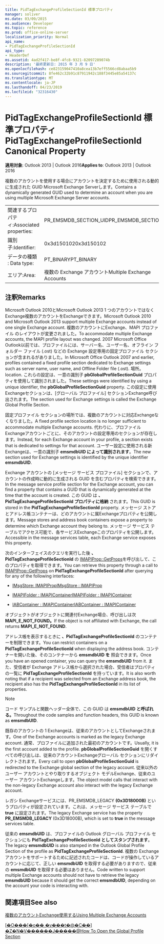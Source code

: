 ```yaml
---
title: PidTagExchangeProfileSectionId 標準プロパティ
manager: soliver
ms.date: 03/09/2015
ms.audience: Developer
ms.topic: reference
ms.prod: office-online-server
localization_priority: Normal
api_name:
- PidTagExchangeProfileSectionId
api_type:
- HeaderDef
ms.assetid: 4ad2f417-be8f-4fc8-9321-82097289074b
description: '最終更新日: 2015 年 3 月 9 日'
ms.openlocfilehash: ce823159047410a8cea13b7eff5566cd8abaa5b9
ms.sourcegitcommit: 8fe462c32b91c87911942c188f3445e85a54137c
ms.translationtype: MT
ms.contentlocale: ja-JP
ms.lasthandoff: 04/23/2019
ms.locfileid: "32316430"
---
```

# <a name="pidtagexchangeprofilesectionid-canonical-property"></a><span data-ttu-id="acf0b-103">PidTagExchangeProfileSectionId 標準プロパティ</span><span class="sxs-lookup"><span data-stu-id="acf0b-103">PidTagExchangeProfileSectionId Canonical Property</span></span>

  
  
<span data-ttu-id="acf0b-104">**適用対象**: Outlook 2013 | Outlook 2016</span><span class="sxs-lookup"><span data-stu-id="acf0b-104">**Applies to**: Outlook 2013 | Outlook 2016</span></span> 
  
<span data-ttu-id="acf0b-105">複数のアカウントを使用する場合にアカウントを決定するために使用される動的に生成された GUID Microsoft Exchange Serverします。</span><span class="sxs-lookup"><span data-stu-id="acf0b-105">Contains a dynamically generated GUID used to determine an account when you are using multiple Microsoft Exchange Server accounts.</span></span>
  
|||
|:-----|:-----|
|<span data-ttu-id="acf0b-106">関連するプロパティ:</span><span class="sxs-lookup"><span data-stu-id="acf0b-106">Associated properties:</span></span>  <br/> |<span data-ttu-id="acf0b-107">PR_EMSMDB_SECTION_UID</span><span class="sxs-lookup"><span data-stu-id="acf0b-107">PR_EMSMDB_SECTION_UID</span></span>  <br/> |
|<span data-ttu-id="acf0b-108">識別子:</span><span class="sxs-lookup"><span data-stu-id="acf0b-108">Identifier:</span></span>  <br/> |<span data-ttu-id="acf0b-109">0x3d150102</span><span class="sxs-lookup"><span data-stu-id="acf0b-109">0x3d150102</span></span>  <br/> |
|<span data-ttu-id="acf0b-110">データの種類 : </span><span class="sxs-lookup"><span data-stu-id="acf0b-110">Data type:</span></span>  <br/> |<span data-ttu-id="acf0b-111">PT_BINARY</span><span class="sxs-lookup"><span data-stu-id="acf0b-111">PT_BINARY</span></span>  <br/> |
|<span data-ttu-id="acf0b-112">エリア:</span><span class="sxs-lookup"><span data-stu-id="acf0b-112">Area:</span></span>  <br/> |<span data-ttu-id="acf0b-113">複数の Exchange アカウント</span><span class="sxs-lookup"><span data-stu-id="acf0b-113">Multiple Exchange Accounts</span></span>  <br/> |
   
## <a name="remarks"></a><span data-ttu-id="acf0b-114">注釈</span><span class="sxs-lookup"><span data-stu-id="acf0b-114">Remarks</span></span>

<span data-ttu-id="acf0b-115">Microsoft Outlook 2010とMicrosoft Outlook 2013 1 つのアカウントではなくExchange複数のアカウントをExchangeできます。</span><span class="sxs-lookup"><span data-stu-id="acf0b-115">Microsoft Outlook 2010 and Microsoft Outlook 2013 support multiple Exchange accounts instead of one single Exchange account.</span></span> <span data-ttu-id="acf0b-116">複数のアカウントにExchange、MAPI プロファイル のレイアウトが変更されました。</span><span class="sxs-lookup"><span data-stu-id="acf0b-116">To accommodate multiple Exchange accounts, the MAPI profile layout was changed.</span></span> <span data-ttu-id="acf0b-117">2007 Microsoft Office Outlook以前では、プロファイルには、サーバー名、ユーザー名、オフライン フォルダー ファイル (.ost) などの Exchange 設定専用の固定プロファイル セクションが含まれるがありました。</span><span class="sxs-lookup"><span data-stu-id="acf0b-117">In Microsoft Office Outlook 2007 and earlier, profiles contained a fixed profile section dedicated to Exchange settings such as server name, user name, and Offline Folder file (.ost).</span></span> <span data-ttu-id="acf0b-118">場所。</span><span class="sxs-lookup"><span data-stu-id="acf0b-118">location.</span></span> <span data-ttu-id="acf0b-119">これらの設定は、一意の識別子 **pbGlobalProfileSectionGuid** プロパティを使用して識別されました。</span><span class="sxs-lookup"><span data-stu-id="acf0b-119">These settings were identified by using a unique identifier, the **pbGlobalProfileSectionGuid** property.</span></span> <span data-ttu-id="acf0b-120">この設定に使用Exchangeセクションは、[グローバル プロファイル] セクションExchange呼び出されます。</span><span class="sxs-lookup"><span data-stu-id="acf0b-120">The section used for Exchange settings is called the Exchange Global Profile Section.</span></span> 
  
<span data-ttu-id="acf0b-121">固定プロファイル セクションの場所では、複数のアカウントに対応Exchangeなくなりました。</span><span class="sxs-lookup"><span data-stu-id="acf0b-121">A fixed profile section location is no longer sufficient to accommodate multiple Exchange accounts.</span></span> <span data-ttu-id="acf0b-122">代わりに、プロファイルExchangeアカウントごとに、そのアカウントの設定専用のセクションが存在します。</span><span class="sxs-lookup"><span data-stu-id="acf0b-122">Instead, for each Exchange account in your profile, a section exists that is dedicated to settings for that account.</span></span> <span data-ttu-id="acf0b-123">ユーザー設定に使用される新Exchangeは、一意の識別子 **emsmdbUID によって識別されます**。</span><span class="sxs-lookup"><span data-stu-id="acf0b-123">The new section used for Exchange settings is identified by the unique identifier **emsmdbUID**.</span></span>
  
<span data-ttu-id="acf0b-124">Exchange アカウントの [メッセージ サービス プロファイル] セクションで、アカウントの作成時に動的に生成される GUID を含むプロパティを検索できます。</span><span class="sxs-lookup"><span data-stu-id="acf0b-124">In the message service profile section for the Exchange account, you can find a property that contains a GUID that is dynamically generated at the time that the account is created.</span></span> <span data-ttu-id="acf0b-125">この GUID は **、PidTagExchangeProfileSectionId プロパティに格納** されます。</span><span class="sxs-lookup"><span data-stu-id="acf0b-125">This GUID is stored in the **PidTagExchangeProfileSectionId** property.</span></span> <span data-ttu-id="acf0b-126">メッセージ ストアとアドレス帳コンテナーは、どのアカウントに属Exchangeプロパティを公開します。</span><span class="sxs-lookup"><span data-stu-id="acf0b-126">Message stores and address book containers expose a property to determine which Exchange account they belong to.</span></span> <span data-ttu-id="acf0b-127">メッセージ サービス テーブルでアクセス可能で、各サービスExchangeこのプロパティを公開します。</span><span class="sxs-lookup"><span data-stu-id="acf0b-127">Accessible in the message services table, each Exchange service exposes this property.</span></span> 
  
<span data-ttu-id="acf0b-128">次のインターフェイスのクエリを実行した後 **、PidTagExchangeProfileSectionId** の [IMAPIProp::GetProps](imapiprop-getprops.md)を呼び出して、このプロパティを取得できます。</span><span class="sxs-lookup"><span data-stu-id="acf0b-128">You can retrieve this property through a call to [IMAPIProp::GetProps](imapiprop-getprops.md) on **PidTagExchangeProfileSectionId** after querying for any of the following interfaces:</span></span> 
  
- [<span data-ttu-id="acf0b-129">IMsgStore: IMAPIProp</span><span class="sxs-lookup"><span data-stu-id="acf0b-129">IMsgStore : IMAPIProp</span></span>](imsgstoreimapiprop.md)
    
- [<span data-ttu-id="acf0b-130">IMAPIFolder : IMAPIContainer</span><span class="sxs-lookup"><span data-stu-id="acf0b-130">IMAPIFolder : IMAPIContainer</span></span>](imapifolderimapicontainer.md)
    
- [<span data-ttu-id="acf0b-131">IABContainer : IMAPIContainer</span><span class="sxs-lookup"><span data-stu-id="acf0b-131">IABContainer : IMAPIContainer</span></span>](iabcontainerimapicontainer.md)
    
<span data-ttu-id="acf0b-132">オブジェクトがオブジェクトに関連付Exchange場合、呼び出しは次 **MAPI_E_NOT_FOUND。**</span><span class="sxs-lookup"><span data-stu-id="acf0b-132">If the object is not affiliated with Exchange, the call returns **MAPI_E_NOT_FOUND**.</span></span>
  
<span data-ttu-id="acf0b-133">アドレス帳を表示するときに **、PidTagExchangeProfileSectionId** のコンテナーを制限できます。</span><span class="sxs-lookup"><span data-stu-id="acf0b-133">You can restrict containers on a **PidTagExchangeProfileSectionId** when displaying the address book.</span></span> <span data-ttu-id="acf0b-134">コンテナーを開いた後、そのコンテナーから **emsmdbUID を** 照会できます。</span><span class="sxs-lookup"><span data-stu-id="acf0b-134">Once you have an opened container, you can query the **emsmdbUID** from it.</span></span> <span data-ttu-id="acf0b-135">また、受信者が Exchange アドレス帳から選択された場合、受信者はプロパティの一覧に **PidTagExchangeProfileSectionId** を持っています。</span><span class="sxs-lookup"><span data-stu-id="acf0b-135">It is also worth noting that if a recipient was selected from an Exchange address book, the recipient also has the **PidTagExchangeProfileSectionId** in its list of properties.</span></span> 
  
> [!NOTE]
> <span data-ttu-id="acf0b-136">コード サンプルと関数ヘッダー全体で、この GUID は **emsmdbUID と呼ばれる。**</span><span class="sxs-lookup"><span data-stu-id="acf0b-136">Throughout the code samples and function headers, this GUID is known as **emsmdbUID**.</span></span> 
  
<span data-ttu-id="acf0b-137">既存のアカウントの 1 Exchangeは、従来のアカウントとしてExchangeされます。</span><span class="sxs-lookup"><span data-stu-id="acf0b-137">One of the Exchange accounts is marked as the legacy Exchange account.</span></span> <span data-ttu-id="acf0b-138">通常、プロファイルに追加された最初のアカウントです。</span><span class="sxs-lookup"><span data-stu-id="acf0b-138">Usually, it is the first account added to the profile.</span></span> <span data-ttu-id="acf0b-139">**pbGlobalProfileSectionGuid** を開くすべての呼び出しは、従来のアカウントExchangeグローバル セクションにリダイレクトされます。</span><span class="sxs-lookup"><span data-stu-id="acf0b-139">Every call to open **pbGlobalProfileSectionGuid** is redirected to the Exchange global section of the legacy account.</span></span> <span data-ttu-id="acf0b-140">従来以外のユーザー アカウントとやり取りするオブジェクト モデルExchange、従来のユーザー アカウントExchangeします。</span><span class="sxs-lookup"><span data-stu-id="acf0b-140">The object model calls that interact with the non-legacy Exchange account also interact with the legacy Exchange account.</span></span> 
  
<span data-ttu-id="acf0b-141">レガシ Exchangeサービスには、PR_EMSMDB_LEGACY **(0x3D18000B)** というプロパティが設定されています。これは、メッセージ サービス テーブルで **true** に設定されます。</span><span class="sxs-lookup"><span data-stu-id="acf0b-141">The legacy Exchange service has the property **PR_EMSMDB_LEGACY** (0x3D18000B), which is set to **true** in the message services table.</span></span> 
  
<span data-ttu-id="acf0b-142">従来の **emsmdbUID** は、プロファイルの Outlook グローバル プロファイル セクションにも **PidTagExchangeProfileSectionId としてスタンプされます**。</span><span class="sxs-lookup"><span data-stu-id="acf0b-142">The legacy **emsmdbUID** is also stamped in the Outlook Global Profile Section of the profile as **PidTagExchangeProfileSectionId**.</span></span> <span data-ttu-id="acf0b-143">複数の Exchange アカウントをサポートするために記述されたコードは、コードが操作しているアカウントに応じて、正しい **emsmdbUID** を取得する必要がありますので、従来の **emsmdbUID** を取得する必要はありません。</span><span class="sxs-lookup"><span data-stu-id="acf0b-143">Code written to support multiple Exchange accounts should not have to retrieve the legacy **emsmdbUID** because it should get the correct **emsmdbUID**, depending on the account your code is interacting with.</span></span>
  
## <a name="see-also"></a><span data-ttu-id="acf0b-144">関連項目</span><span class="sxs-lookup"><span data-stu-id="acf0b-144">See also</span></span>



[<span data-ttu-id="acf0b-145">複数のアカウントExchange使用する</span><span class="sxs-lookup"><span data-stu-id="acf0b-145">Using Multiple Exchange Accounts</span></span>](using-multiple-exchange-accounts.md)


<span data-ttu-id="acf0b-146">[[�O���[�o�� �v���t�@�C��] �Z�N�V������J�����@](https://support.microsoft.com/kb/188482)</span><span class="sxs-lookup"><span data-stu-id="acf0b-146">[How To Open the Global Profile Section](https://support.microsoft.com/kb/188482)</span></span>

